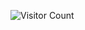 


![Visitor Count](https://visitor-badge.laobi.icu/badge?page_id=vigricot.vigricot&leftcolor=#DC420E&rightcolor=#D6BF3B&title=Profile%20Views)
